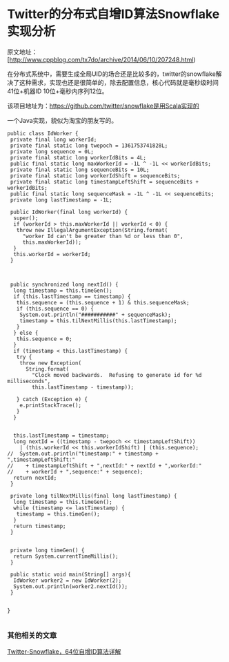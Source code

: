 # Twitter的分布式自增ID算法Snowflake实现分析
原文地址：[http://www.cppblog.com/tx7do/archive/2014/06/10/207248.html)


在分布式系统中，需要生成全局UID的场合还是比较多的，twitter的snowflake解决了这种需求，实现也还是很简单的，除去配置信息，核心代码就是毫秒级时间41位+机器ID 10位+毫秒内序列12位。

该项目地址为：https://github.com/twitter/snowflake是用Scala实现的


一个Java实现，貌似为淘宝的朋友写的。

```
public class IdWorker {
 private final long workerId;
 private final static long twepoch = 1361753741828L;
 private long sequence = 0L;
 private final static long workerIdBits = 4L;
 public final static long maxWorkerId = -1L ^ -1L << workerIdBits;
 private final static long sequenceBits = 10L;
 private final static long workerIdShift = sequenceBits;
 private final static long timestampLeftShift = sequenceBits + workerIdBits;
 public final static long sequenceMask = -1L ^ -1L << sequenceBits;
 private long lastTimestamp = -1L;

 public IdWorker(final long workerId) {
  super();
  if (workerId > this.maxWorkerId || workerId < 0) {
   throw new IllegalArgumentException(String.format(
     "worker Id can't be greater than %d or less than 0",
     this.maxWorkerId));
  }
  this.workerId = workerId;
 }

 

 public synchronized long nextId() {
  long timestamp = this.timeGen();
  if (this.lastTimestamp == timestamp) {
   this.sequence = (this.sequence + 1) & this.sequenceMask;
   if (this.sequence == 0) {
    System.out.println("###########" + sequenceMask);
    timestamp = this.tilNextMillis(this.lastTimestamp);
   }
  } else {
   this.sequence = 0;
  }
  if (timestamp < this.lastTimestamp) {
   try {
    throw new Exception(
      String.format(
        "Clock moved backwards.  Refusing to generate id for %d milliseconds",
        this.lastTimestamp - timestamp));

   } catch (Exception e) {
    e.printStackTrace();
   }
  }

 
  this.lastTimestamp = timestamp;
  long nextId = ((timestamp - twepoch << timestampLeftShift))
    | (this.workerId << this.workerIdShift) | (this.sequence);
//  System.out.println("timestamp:" + timestamp + ",timestampLeftShift:"
//    + timestampLeftShift + ",nextId:" + nextId + ",workerId:"
//    + workerId + ",sequence:" + sequence);
  return nextId;
 }

 private long tilNextMillis(final long lastTimestamp) {
  long timestamp = this.timeGen();
  while (timestamp <= lastTimestamp) {
   timestamp = this.timeGen();
  }
  return timestamp;
 }

 
 private long timeGen() {
  return System.currentTimeMillis();
 }
  
 public static void main(String[] args){
  IdWorker worker2 = new IdWorker(2);
  System.out.println(worker2.nextId());
 }


}


```

### 其他相关的文章
[Twitter-Snowflake，64位自增ID算法详解](http://www.lanindex.com/twitter-snowflake%EF%BC%8C64%E4%BD%8D%E8%87%AA%E5%A2%9Eid%E7%AE%97%E6%B3%95%E8%AF%A6%E8%A7%A3/)

